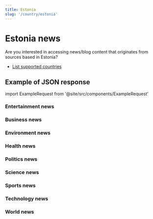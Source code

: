 ```yaml
---
title: Estonia
slug: '/country/estonia'
---
```


# Estonia news

Are you interested in accessing news/blog content that originates from sources based in Estonia?

- [List supported countries](/get-articles/countries)

## Example of JSON response

import ExampleRequest from '@site/src/components/ExampleRequest'

### Entertainment news
<ExampleRequest url="https://api.apitube.io/v1/news/articles?limit=2&category=news/Arts_and_Entertainment&country=ee"></ExampleRequest>

### Business news
<ExampleRequest url="https://api.apitube.io/v1/news/articles?limit=2&category=news/Business&country=ee"></ExampleRequest>

### Environment news
<ExampleRequest url="https://api.apitube.io/v1/news/articles?limit=2&category=news/Environment&country=ee"></ExampleRequest>

### Health news
<ExampleRequest url="https://api.apitube.io/v1/news/articles?limit=2&category=news/Health&country=ee"></ExampleRequest>

### Politics news
<ExampleRequest url="https://api.apitube.io/v1/news/articles?limit=2&category=news/Politics&country=ee"></ExampleRequest>

### Science news
<ExampleRequest url="https://api.apitube.io/v1/news/articles?limit=2&category=news/Science&country=ee"></ExampleRequest>

### Sports news
<ExampleRequest url="https://api.apitube.io/v1/news/articles?limit=2&category=news/Sports&country=ee"></ExampleRequest>

### Technology news
<ExampleRequest url="https://api.apitube.io/v1/news/articles?limit=2&category=news/Technology&country=ee"></ExampleRequest>

### World news
<ExampleRequest url="https://api.apitube.io/v1/news/articles?limit=2&category=news/World&country=ee"></ExampleRequest>
